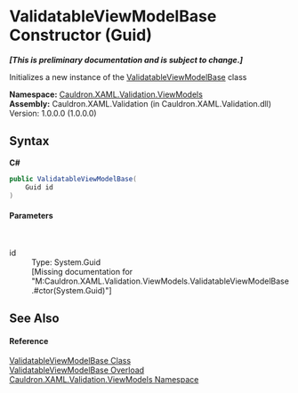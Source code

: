 # ValidatableViewModelBase Constructor (Guid)
 _**\[This is preliminary documentation and is subject to change.\]**_

Initializes a new instance of the <a href="T_Cauldron_XAML_Validation_ViewModels_ValidatableViewModelBase">ValidatableViewModelBase</a> class

**Namespace:**&nbsp;<a href="N_Cauldron_XAML_Validation_ViewModels">Cauldron.XAML.Validation.ViewModels</a><br />**Assembly:**&nbsp;Cauldron.XAML.Validation (in Cauldron.XAML.Validation.dll) Version: 1.0.0.0 (1.0.0.0)

## Syntax

**C#**<br />
``` C#
public ValidatableViewModelBase(
	Guid id
)
```


#### Parameters
&nbsp;<dl><dt>id</dt><dd>Type: System.Guid<br />\[Missing <param name="id"/> documentation for "M:Cauldron.XAML.Validation.ViewModels.ValidatableViewModelBase.#ctor(System.Guid)"\]</dd></dl>

## See Also


#### Reference
<a href="T_Cauldron_XAML_Validation_ViewModels_ValidatableViewModelBase">ValidatableViewModelBase Class</a><br /><a href="Overload_Cauldron_XAML_Validation_ViewModels_ValidatableViewModelBase__ctor">ValidatableViewModelBase Overload</a><br /><a href="N_Cauldron_XAML_Validation_ViewModels">Cauldron.XAML.Validation.ViewModels Namespace</a><br />
